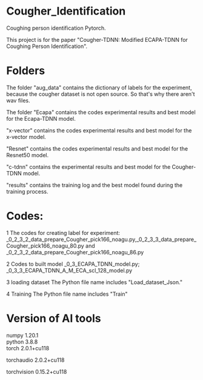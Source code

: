 # Cougher_Identification
 Coughing person identification Pytorch. 
 
This project is for the paper "Cougher-TDNN: Modified ECAPA-TDNN for Coughing Person Identification".

# Folders
The folder "aug_data" contains the dictionary of labels for the experiment, because the cougher dataset is not open source. So that's why there aren't wav files.

The folder "Ecapa" contains the codes experimental results and best model for the Ecapa-TDNN model. 

 "x-vector" contains the codes experimental results and best model for the x-vector model.

"Resnet" contains the codes experimental results and best model for the Resnet50 model.

 "c-tdnn" contains the experimental results and best model for the Cougher-TDNN model.

"results" contains the training log and the best model found during the training process.

# Codes:
1 The codes for creating label for experiment:
_0_2_3_2_data_prepare_Cougher_pick166_noagu.py,_0_2_3_3_data_prepare_Cougher_pick166_noagu_80.py and _0_2_3_2_data_prepare_Cougher_pick166_noagu_86.py 

2 Codes to built model 
_0_3_ECAPA_TDNN_model.py; _0_3_3_ECAPA_TDNN_A_M_ECA_scl_128_model.py

3 loading dataset 
The Python file name includes "Load_dataset_Json."

4 Training
The Python file name includes "Train"

# Version of  AI tools
numpy                     1.20.1      
python                    3.8.8       
torch                     2.0.1+cu118 

torchaudio                2.0.2+cu118 

torchvision               0.15.2+cu118

